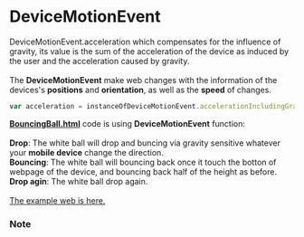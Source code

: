 # DeviceMotionEvent
DeviceMotionEvent.acceleration which compensates for the influence of gravity, its value is the sum of the acceleration of the device as induced by the user and the acceleration caused by gravity.
<br>
<br>
The **DeviceMotionEvent** make web changes with the information of the devices's **positions** and **orientation**, as well as the **speed** of changes.<br>

```javascript
var acceleration = instanceOfDeviceMotionEvent.accelerationIncludingGravity;
```
[**BouncingBall.html**](https://github.com/Mira-Qiu/DeviceMotionEvent/blob/master/BouncingBall.html) code is using **DeviceMotionEvent** function:<br>
<br>
**Drop**: The white ball will drop and buncing via gravity sensitive whatever your **mobile device** change the direction.<br>
**Bouncing**: The white ball will bouncing back once it touch the botton of webpage of the device, and bouncing back half of the height as before.<br>
**Drop agin**: The white ball drop again.<br><br>
[The example web is here.](http://webpage.pace.edu/mq33982p/HW1024_1.html)<br>
<h3>Note</h3>
